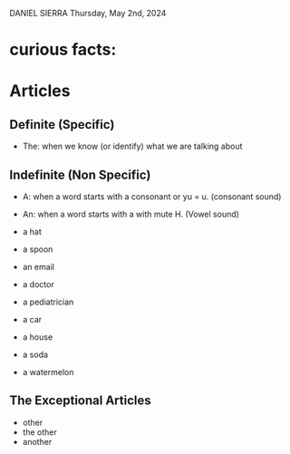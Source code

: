 DANIEL SIERRA
Thursday, May 2nd, 2024

# curious facts:


# Articles

## Definite (Specific)
- The: when we know (or identify) what we are talking about



## Indefinite (Non Specific)
- A: when a word starts with a consonant or yu = u. (consonant sound)
- An: when a word starts with a with mute H. (Vowel sound)

- a hat
- a spoon
- an email
- a doctor
- a pediatrician
- a car
- a house
- a soda
- a watermelon

## The Exceptional Articles
- other
- the other
- another